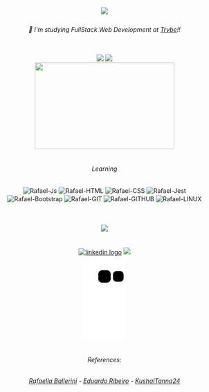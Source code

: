 <h1 align="center">
  <a href="https://git.io/typing-svg">
    <img src="https://readme-typing-svg.herokuapp.com/?lines=Hello+World!+👋;+Myself+Rafael+Souza!;&center=true&size=30">
  </a>
<!--   <img align="right" width=130 src="https://c.tenor.com/rkY5QA5c3VAAAAAC/gato-digitando.gif" /> -->
</h1>

<h6 align="center">🌱 I'm studying FullStack Web Development at <a href="https://www.betrybe.com/"><i>Trybe</i></a>!!</h6>
<br>

<div align="center">
  <img width=430 src="https://github-readme-stats.vercel.app/api?hide_title=true&&include_all_commits=true&count_private=true&disable_animations=false&username=Rafael-Souza-97&show_icons=true&theme=react&border_color=61dafb&hide_border=true" />
  <img width=140 src="https://c.tenor.com/rkY5QA5c3VAAAAAC/gato-digitando.gif" />
</div>

<div align="center">
  <img align="center" width="80%" height=200 src="https://activity-graph.herokuapp.com/graph?username=Rafael-Souza-97&theme=react-dark&bg_color=20232a&hide_border=true&include_all_commits=true&count_private=true&disable_animations=false" />
</div>
<br>

<h6 align="center">Learning</h6>
<div align="center">
  <img align="center" alt="Rafael-Js" height="30" src="https://img.shields.io/badge/JavaScript-F7DF1E?style=for-the-badge&logo=javascript&logoColor=black">  
  <img align="center" alt="Rafael-HTML" height="30" src="https://img.shields.io/badge/HTML5-E34F26?style=for-the-badge&logo=html5&logoColor=white">  
  <img align="center" alt="Rafael-CSS" height="30" src="https://img.shields.io/badge/CSS3-1572B6?style=for-the-badge&logo=css3&logoColor=white">  
  <img align="center" alt="Rafael-Jest" height="30" src="https://img.shields.io/badge/Jest-323330?style=for-the-badge&logo=Jest&logoColor=white" />  
  <img align="center" alt="Rafael-Bootstrap" height="30" src="https://img.shields.io/badge/Bootstrap-563D7C?style=for-the-badge&logo=bootstrap&logoColor=white"/>  
  <img align="center" alt="Rafael-GIT" height="30" src="https://img.shields.io/badge/GIT-E44C30?style=for-the-badge&logo=git&logoColor=white" />  
  <img align="center" alt="Rafael-GITHUB" height="30" src="https://img.shields.io/badge/GitHub-100000?style=for-the-badge&logo=github&logoColor=white" />   <img align="center" alt="Rafael-LINUX" height="30" src="https://img.shields.io/badge/Linux-FCC624?style=for-the-badge&logo=linux&logoColor=black" />
</div>
<br>
<br>
<br>

<div align="center">
  <img width=90 src="https://visitor-badge.laobi.icu/badge?page_id=Rafael-Souza-97.Rafael-Souza-97&"  />
</div>
<br>
<br>

<div align="center">
  <a href="https://www.linkedin.com/in/rafael-souza97/" target="_blank"><img src="https://img.shields.io/badge/LinkedIn-0077B5?style=for-the-badge&logo=linkedin&logoColor=white" alt="linkedin logo"  /></a>
  <a href="mailto:apsouza.rafael97@gmail.com"><img src="https://img.shields.io/badge/Gmail-D14836?style=for-the-badge&logo=gmail&logoColor=white" target="_blank"></a>
</div>

<div align="center">
  <img alt="snake eating my contribution" src="https://github.com/Rafael-Souza-97/Rafael-Souza-97/blob/output/github-contribution-grid-snake.svg">
</div>
<br>

<div align="center">
  <h6>References:</h6>
    <h6><a href="https://github.com/rafaballerini">Rafaella Ballerini</a> - 
    <a href="https://github.com/duribeiro">Eduardo Ribeiro</a> - 
    <a href="https://github.com/KushalTanna24">KushalTanna24</a></h6>
</div>
